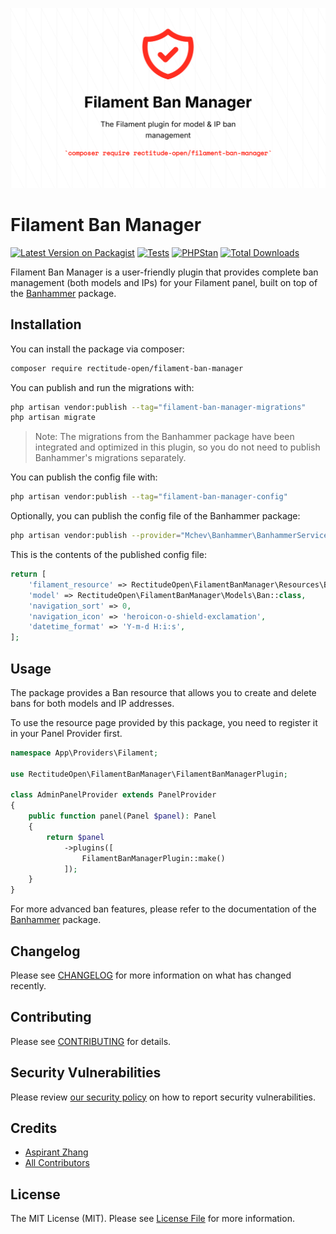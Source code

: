 ![Filament Ban Manager Banner](./art/Filament%20Ban%20Manager.png)
# Filament Ban Manager

[![Latest Version on Packagist](https://img.shields.io/packagist/v/rectitude-open/filament-ban-manager.svg?style=flat-square)](https://packagist.org/packages/rectitude-open/filament-ban-manager)
[![Tests](https://github.com/rectitude-open/filament-ban-manager/actions/workflows/run-tests.yml/badge.svg)](https://github.com/rectitude-open/filament-ban-manager/actions/workflows/run-tests.yml)
[![PHPStan](https://img.shields.io/badge/PHPStan-level%205-brightgreen)](https://phpstan.org/)
[![Total Downloads](https://img.shields.io/packagist/dt/rectitude-open/filament-ban-manager.svg?style=flat-square)](https://packagist.org/packages/rectitude-open/filament-ban-manager)


Filament Ban Manager is a user-friendly plugin that provides complete ban management (both models and IPs) for your Filament panel, built on top of the [Banhammer](https://github.com/mchev/banhammer) package.

## Installation

You can install the package via composer:

```bash
composer require rectitude-open/filament-ban-manager
```

You can publish and run the migrations with:

```bash
php artisan vendor:publish --tag="filament-ban-manager-migrations"
php artisan migrate
```
> Note: The migrations from the Banhammer package have been integrated and optimized in this plugin, so you do not need to publish Banhammer's migrations separately.

You can publish the config file with:

```bash
php artisan vendor:publish --tag="filament-ban-manager-config"
```

Optionally, you can publish the config file of the Banhammer package:

```bash
php artisan vendor:publish --provider="Mchev\Banhammer\BanhammerServiceProvider" --tag="config"
```

This is the contents of the published config file:

```php
return [
    'filament_resource' => RectitudeOpen\FilamentBanManager\Resources\BanResource::class,
    'model' => RectitudeOpen\FilamentBanManager\Models\Ban::class,
    'navigation_sort' => 0,
    'navigation_icon' => 'heroicon-o-shield-exclamation',
    'datetime_format' => 'Y-m-d H:i:s',
];
```

## Usage

The package provides a Ban resource that allows you to create and delete bans for both models and IP addresses.

To use the resource page provided by this package, you need to register it in your Panel Provider first.

```php
namespace App\Providers\Filament;

use RectitudeOpen\FilamentBanManager\FilamentBanManagerPlugin;

class AdminPanelProvider extends PanelProvider
{
    public function panel(Panel $panel): Panel
    {
        return $panel
            ->plugins([
                FilamentBanManagerPlugin::make()
            ]);
    }
}    
```

For more advanced ban features, please refer to the documentation of the [Banhammer](https://github.com/mchev/banhammer) package.

## Changelog

Please see [CHANGELOG](CHANGELOG.md) for more information on what has changed recently.

## Contributing

Please see [CONTRIBUTING](.github/CONTRIBUTING.md) for details.

## Security Vulnerabilities

Please review [our security policy](../../security/policy) on how to report security vulnerabilities.

## Credits

- [Aspirant Zhang](https://github.com/aspirantzhang)
- [All Contributors](../../contributors)

## License

The MIT License (MIT). Please see [License File](LICENSE.md) for more information.
